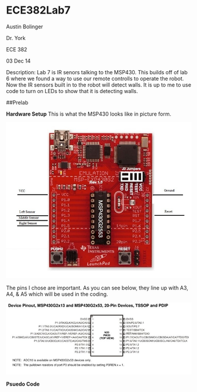 ECE382Lab7
==========
Austin Bolinger

Dr. York

ECE 382

03 Dec 14


Description: Lab 7 is IR senors talking to the MSP430. This builds off of lab 6 where we found a way to use our remote controlls to operate the robot. Now the IR sensors built in to the robot will detect walls. It is up to me to use code to turn on LEDs to show that it is detecting walls.


##Prelab

**Hardware Setup**
This is what the MSP430 looks like in picture form.

![MSP430]( https://github.com/Austinbolinger/ECE382Lab7/blob/master/MSP430.JPG?raw=true "MSP430" )

The pins I chose are important. As you can see below, they line up with A3, A4, & A5 which will be used in the coding.

![MSP430 diagram]( https://github.com/Austinbolinger/ECE382Lab7/blob/master/MSP430diagram.JPG?raw=true "MSP430 diagram" )

**Psuedo Code**
